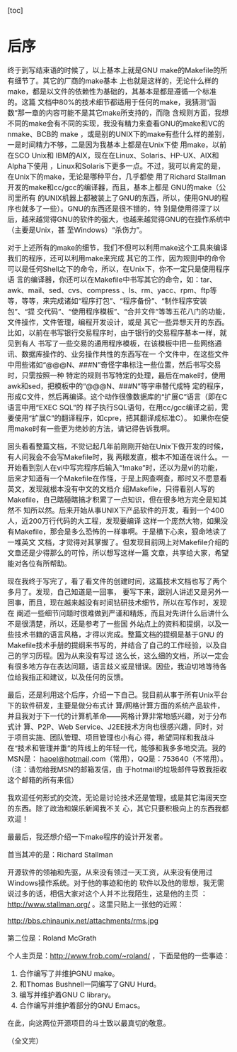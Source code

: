 <font size=3>

[toc]

# 后序

终于到写结束语的时候了，以上基本上就是GNU make的Makefile的所有细节了。其它的厂商的make基本 上也就是这样的，无论什么样的make，都是以文件的依赖性为基础的，其基本是都是遵循一个标准的。这篇 文档中80%的技术细节都适用于任何的make，我猜测“函数”那一章的内容可能不是其它make所支持的，而隐 含规则方面，我想不同的make会有不同的实现，我没有精力来查看GNU的make和VC的nmake、BCB的 make ，或是别的UNIX下的make有些什么样的差别，一是时间精力不够，二是因为我基本上都是在Unix下使 用make，以前在SCO Unix和 IBM的AIX，现在在Linux、Solaris、HP-UX、AIX和Alpha下使用 ，Linux和Solaris下更多一点。不过，我可以肯定的是，在Unix下的make，无论是哪种平台，几乎都使 用了Richard Stallman开发的make和cc/gcc的编译器，而且，基本上都是 GNU的make（公司里所有 的UNIX机器上都被装上了GNU的东西，所以，使用GNU的程序也就多了一些）。GNU的东西还是很不错的，特 别是使用得深了以后，越来越觉得GNU的软件的强大，也越来越觉得GNU的在操作系统中（主要是Unix，甚 至Windows）“杀伤力”。

对于上述所有的make的细节，我们不但可以利用make这个工具来编译我们的程序，还可以利用make来完成 其它的工作，因为规则中的命令可以是任何Shell之下的命令，所以，在Unix下，你不一定只是使用程序语 言的编译器，你还可以在Makefile中书写其它的命令，如：tar、 awk、mail、sed、cvs、compress 、ls、rm、yacc、rpm、ftp等等，等等，来完成诸如“程序打包”、“程序备份”、“制作程序安装包”、“提 交代码”、“使用程序模板”、“合并文件”等等五花八门的功能，文件操作，文件管理，编程开发设计，或是 其它一些异想天开的东西。比如，以前在书写银行交易程序时，由于银行的交易程序基本一样，就见到有人 书写了一些交易的通用程序模板，在该模板中把一些网络通讯、数据库操作的、业务操作共性的东西写在一 个文件中，在这些文件中用些诸如“@@@N、###N”奇怪字串标注一些位置，然后书写交易时，只需按照一种 特定的规则书写特定的处理，最后在make时，使用awk和sed，把模板中的“@@@N、###N”等字串替代成特 定的程序，形成C文件，然后再编译。这个动作很像数据库的“扩展C”语言（即在C语言中用“EXEC SQL”的 样子执行SQL语句，在用cc/gcc编译之前，需要使用“扩展C”的翻译程序，如cpre，把其翻译成标准C）。 如果你在使用make时有一些更为绝妙的方法，请记得告诉我啊。

回头看看整篇文档，不觉记起几年前刚刚开始在Unix下做开发的时候，有人问我会不会写Makefile时，我 两眼发直，根本不知道在说什么。一开始看到别人在vi中写完程序后输入“!make”时，还以为是vi的功能， 后来才知道有一个Makefile在作怪，于是上网查啊查，那时又不愿意看英文，发现就根本没有中文的文档介 绍Makefile，只得看别人写的Makefile，自己瞎碰瞎搞才积累了一点知识，但在很多地方完全是知其然不 知所以然。后来开始从事UNIX下产品软件的开发，看到一个400人，近200万行代码的大工程，发现要编译 这样一个庞然大物，如果没有Makefile，那会是多么恐怖的一样事啊。于是横下心来，狠命地读了一堆英文 文档，才觉得对其掌握了。但发现目前网上对Makefile介绍的文章还是少得那么的可怜，所以想写这样一篇 文章，共享给大家，希望能对各位有所帮助。

现在我终于写完了，看了看文件的创建时间，这篇技术文档也写了两个多月了。发现，自己知道是一回事， 要写下来，跟别人讲述又是另外一回事，而且，现在越来越没有时间钻研技术细节，所以在写作时，发现在 阐述一些细节问题时很难做到严谨和精炼，而且对先讲什么后讲什么不是很清楚，所以，还是参考了一些国 外站点上的资料和提纲，以及一些技术书籍的语言风格，才得以完成。整篇文档的提纲是基于GNU 的Makefile技术手册的提纲来书写的，并结合了自己的工作经验，以及自己的学习历程。因为从来没有写过 这么长，这么细的文档，所以一定会有很多地方存在表达问题，语言歧义或是错误。因些，我迫切地等待各 位给我指正和建议，以及任何的反馈。

最后，还是利用这个后序，介绍一下自己。我目前从事于所有Unix平台下的软件研发，主要是做分布式计 算/网格计算方面的系统产品软件，并且我对于下一代的计算机革命——网格计算非常地感兴趣，对于分布式计 算、P2P、Web Service、J2EE技术方向也很感兴趣，同时，对于项目实施、团队管理、项目管理也小有心 得，希望同样和我战斗在“技术和管理并重”的阵线上的年轻一代，能够和我多多地交流。我的MSN是： [haoel@hotmail](mailto:haoel%40hotmail).com（常用），QQ是：753640（不常用）。（注：请勿给我MSN的邮箱发信，由 于hotmail的垃圾邮件导致我拒收这个邮箱的所有来信）

我欢迎任何形式的交流，无论是讨论技术还是管理，或是其它海阔天空的东西。除了政治和娱乐新闻我不关 心，其它只要积极向上的东西我都欢迎！

最最后，我还想介绍一下make程序的设计开发者。

首当其冲的是：Richard Stallman

开源软件的领袖和先驱，从来没有领过一天工资，从来没有使用过Windows操作系统。对于他的事迹和他的 软件以及他的思想，我无需说过多的话，相信大家对这个人并不比我陌生，这是他的主页 ：http://www.stallman.org/ 。这里只贴上一张他的近照：

http://bbs.chinaunix.net/attachments/rms.jpg

第二位是：Roland McGrath

个人主页是：http://www.frob.com/~roland/ ，下面是他的一些事迹：

1. 合作编写了并维护GNU make。
2. 和Thomas Bushnell一同编写了GNU Hurd。
3. 编写并维护着GNU C library。
4. 合作编写并维护着部分的GNU Emacs。

在此，向这两位开源项目的斗士致以最真切的敬意。

（全文完）